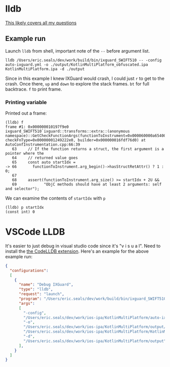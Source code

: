 # lldb 

[This likely covers all my questions](https://lldb.llvm.org/use/map.html)

## Example run

Launch `lldb` from shell, important note of the `--` before argument list.
```shell
lldb /Users/eric.seals/dev/work/build/bin/ixguard_SWIFT510 -- -config auto-ixguard.yml -o ./output/KotlinMultiPlatform_obfuscated.ipa KotlinMultiPlatform.ipa -d ./output
```

Since in this example I knew IXGuard would crash, I could just `r` to get to the crash.
Once there, `up` and `down` to explore the stack frames.
`bt` for full backtrace.
`f` to print frame.

### Printing variable
Printed out a frame:
```
(lldb) f
frame #1: 0x000000010197f9e0 ixguard_SWIFT510`ixguard::transforms::extra::(anonymous namespace)::GetCheckFunctionArgs(functionToInstrument=0x000060000a654008, checkFnType=0x00000001249222e0, builder=0x000000016fdf76d0) at AutoConfInstrumentation.cpp:66:39
   63     // If the function returns a struct, the first argument is a pointer where the
   64     // returned value goes
   65     const auto startIdx =
-> 66       functionToInstrument.arg_begin()->hasStructRetAttr() ? 1 : 0;
   67
   68     assert(functionToInstrument.arg_size() >= startIdx + 2U &&
   69            "ObjC methods should have at least 2 arguments: self and selector");
```
We can examine the contents of `startIdx` with `p`
```
(lldb) p startIdx
(const int) 0
```

# VSCode LLDB

It's easier to just debug in visual studio code since it's "v i s u a l".
Need to install the [the CodeLLDB extension](https://marketplace.visualstudio.com/items?itemName=vadimcn.vscode-lldb).
Here's an example for the above example run:
```json
{
  "configurations":
  [
    {
      "name": "Debug IXGuard",
      "type": "lldb",
      "request": "launch",
      "program": "/Users/eric.seals/dev/work/build/bin/ixguard_SWIFT510",
      "args":
      [
        "-config",
        "/Users/eric.seals/dev/work/ios-ipa/KotlinMultiPlatform/auto-ixguard.yml",
        "-o",
        "/Users/eric.seals/dev/work/ios-ipa/KotlinMultiPlatform/output/KotlinMultiPlatform_obfuscated.ipa",
        "/Users/eric.seals/dev/work/ios-ipa/KotlinMultiPlatform/KotlinMultiPlatform.ipa",
        "-d",
        "/Users/eric.seals/dev/work/ios-ipa/KotlinMultiPlatform/output",
      ],
    }
  ]
}
```
